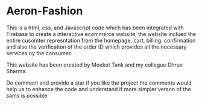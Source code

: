 # Aeron-Fashion


This is a html, css, and Javascript code which has been integrated with Firebase to create a interactive ecommerce website, the website inclued the entire cusomter represntation from the homepage, cart, billing, confirmation and also the verification of the order ID which provides all the necessary services ny the consumer.

This website has been created by Meeket Tank and my collegue Dhruv Sharma.

Do comment and provide a star if you like the project the comments would help us to enhance the code and understand if more simpler verson of the sams is possible
